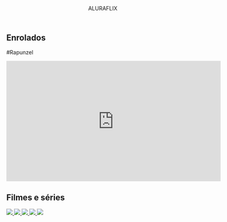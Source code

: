 <html lang="pt-BR">
<head>
<link rel="stylesheet" href="styles.css">
<link rel="preconnect" href="https://fonts.googleapis.com">
<link rel="preconnect" href="https://fonts.gstatic.com" crossorigin>
<link
href="https://fonts.googleapis.com/css2?family=Chakra+Petch:ital,wght@0,300;0,40
0;0,500;0,600;0,700;1,300;1,400;1,500;1,600;1,700&display=swap"
rel="stylesheet">
<title>Aluraflix</title>
</head>
<body>
<header>ALURAFLIX</header>
<section class="chamada">
<div class="chamada-texto">
<h1>Enrolados</h1>
<p>#Rapunzel</p>
</div>
<div>
<iframe width="560" height="315"
src="https://youtu.be/GaYo2glRato?si=9e30PPcuthMDy6UY"
title="YouTube video player" frameborder="0"
allow="accelerometer; autoplay; clipboard-write; encrypted-media; 
gyroscope; picture-in-picture; web-share"
referrerpolicy="strict-origin-when-cross-origin" allowfullscreen></iframe>
</div>
</section>
<section class="categoria">
<h2>Filmes e séries</h2>
<div class="categoria-videos">
<a href="https://www.youtube.com/watch?v=cs15QqG6Gjc">
<img src="https://images.app.goo.gl/FEnEuehccmDD4Cbz5" />
</a>
<a href="https://www.youtube.com/watch?v=nCmIwcycUJ8">
<img src="https://img.youtube.com/vi/nCmIwcycUJ8/maxresdefault.jpg" />
</a>
<a href="https://www.youtube.com/watch?v=FvRmEapoHRc">
<img src="https://img.youtube.com/vi/FvRmEapoHRc/maxresdefault.jpg" />
</a>
<a href="https://www.youtube.com/watch?v=Ipkw_hWW-Hw">
<img src="https://img.youtube.com/vi/Ipkw_hWW-Hw/maxresdefault.jpg" />
</a>
<a href="https://www.youtube.com/watch?v=d4DzMNGoyis">
<img src="https://img.youtube.com/vi/d4DzMNGoyis/maxresdefault.jpg" />
</a>
</div>
</section>
</body>
</html>
